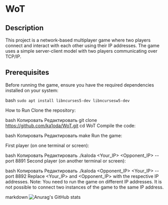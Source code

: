 # WoT

## Description
This project is a network-based multiplayer game where two players connect and interact with each other using their IP addresses. The game uses a simple server-client model with two players communicating over TCP/IP.


## Prerequisites
Before running the game, ensure you have the required dependencies installed on your system:

bash
```sudo apt install libncurses5-dev libncursesw5-dev```


How to Run
Clone the repository:

bash
Копировать
Редактировать
git clone https://github.com/ka1oda/WoT.git
cd WoT
Compile the code:

bash
Копировать
Редактировать
make
Run the game:

First player (on one terminal or screen):

bash
Копировать
Редактировать
./kaloda <Your_IP> <Opponent_IP> --port 8891
Second player (on another terminal or screen):

bash
Копировать
Редактировать
./kaloda <Opponent_IP> <Your_IP> --port 8892
Replace <Your_IP> and <Opponent_IP> with the respective IP addresses. Note: You need to run the game on different IP addresses. It is not possible to connect two instances of the game to the same IP address.


markdown
![Anurag's GitHub stats](https://github-readme-stats.vercel.app/api?username=anuraghazra&show_icons=true&theme=radical)
